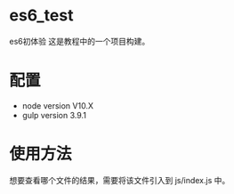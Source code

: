 # es6_test
es6初体验
这是教程中的一个项目构建。

# 配置

- node version V10.X
- gulp version 3.9.1 

# 使用方法

想要查看哪个文件的结果，需要将该文件引入到 js/index.js 中。